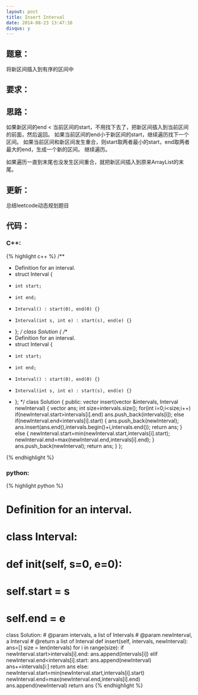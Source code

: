 ```yaml
---
layout: post
title: Insert Interval
date: 2014-08-23 13:47:16
disqus: y
---
```


## 题意：
将新区间插入到有序的区间中

## 要求：


## 思路：
如果新区间的end < 当前区间的start，不用找下去了，把新区间插入到当前区间的前面，然后返回。
如果当前区间的end小于新区间的start，继续遍历找下一个区间。
如果当前区间和新区间发生重合，则start取两者最小的start，end取两者最大的end，生成一个新的区间。
继续遍历。

如果遍历一直到末尾也没发生区间重合，就把新区间插入到原来ArrayList的末尾。

## 更新：
总结leetcode动态规划题目

## 代码：

### C++:

{% highlight c++ %}
/**
 * Definition for an interval.
 * struct Interval {
 *     int start;
 *     int end;
 *     Interval() : start(0), end(0) {}
 *     Interval(int s, int e) : start(s), end(e) {}
 * };
 */
class Solution {
/**
 * Definition for an interval.
 * struct Interval {
 *     int start;
 *     int end;
 *     Interval() : start(0), end(0) {}
 *     Interval(int s, int e) : start(s), end(e) {}
 * };
 */
class Solution {
public:
    vector<Interval> insert(vector<Interval> &intervals, Interval newInterval) {
        vector<Interval> ans;
        int size=intervals.size();
        for(int i=0;i<size;i++)
            if(newInterval.start>intervals[i].end)
                ans.push_back(intervals[i]);
            else if(newInterval.end<intervals[i].start)
            {
                ans.push_back(newInterval);
                ans.insert(ans.end(),intervals.begin()+i,intervals.end());
                return ans;
            }
            else
            {
                newInterval.start=min(newInterval.start,intervals[i].start);
                newInterval.end=max(newInterval.end,intervals[i].end);
            }
        ans.push_back(newInterval);
        return ans;
    }
};


 {% endhighlight %}
### python:

{% highlight python %}

# Definition for an interval.
# class Interval:
#     def __init__(self, s=0, e=0):
#         self.start = s
#         self.end = e

class Solution:
    # @param intervals, a list of Intervals
    # @param newInterval, a Interval
    # @return a list of Interval
    def insert(self, intervals, newInterval):
        ans=[]
        size = len(intervals)
        for i in range(size):
            if newInterval.start>intervals[i].end:
                ans.append(intervals[i])
            elif newInterval.end<intervals[i].start:
                ans.append(newInterval)
                ans+=intervals[i:]
                return ans
            else:
                newInterval.start=min(newInterval.start,intervals[i].start)
                newInterval.end=max(newInterval.end,intervals[i].end)
        ans.append(newInterval)
        return ans
 {% endhighlight %}
